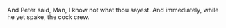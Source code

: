 And Peter said, Man, I know not what thou sayest. And immediately, while he yet spake, the cock crew.
